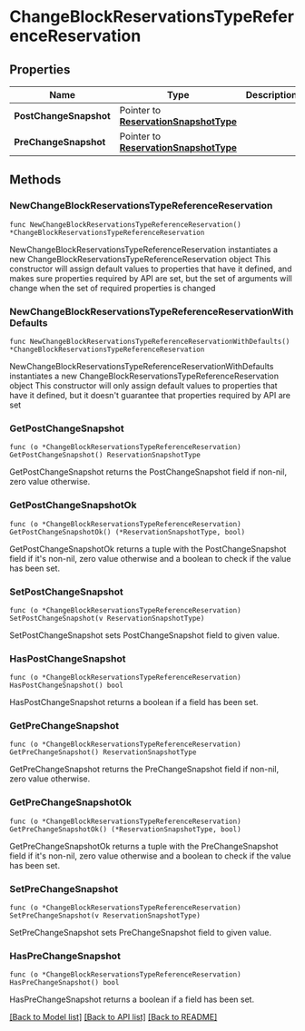 # ChangeBlockReservationsTypeReferenceReservation

## Properties

Name | Type | Description | Notes
------------ | ------------- | ------------- | -------------
**PostChangeSnapshot** | Pointer to [**ReservationSnapshotType**](ReservationSnapshotType.md) |  | [optional] 
**PreChangeSnapshot** | Pointer to [**ReservationSnapshotType**](ReservationSnapshotType.md) |  | [optional] 

## Methods

### NewChangeBlockReservationsTypeReferenceReservation

`func NewChangeBlockReservationsTypeReferenceReservation() *ChangeBlockReservationsTypeReferenceReservation`

NewChangeBlockReservationsTypeReferenceReservation instantiates a new ChangeBlockReservationsTypeReferenceReservation object
This constructor will assign default values to properties that have it defined,
and makes sure properties required by API are set, but the set of arguments
will change when the set of required properties is changed

### NewChangeBlockReservationsTypeReferenceReservationWithDefaults

`func NewChangeBlockReservationsTypeReferenceReservationWithDefaults() *ChangeBlockReservationsTypeReferenceReservation`

NewChangeBlockReservationsTypeReferenceReservationWithDefaults instantiates a new ChangeBlockReservationsTypeReferenceReservation object
This constructor will only assign default values to properties that have it defined,
but it doesn't guarantee that properties required by API are set

### GetPostChangeSnapshot

`func (o *ChangeBlockReservationsTypeReferenceReservation) GetPostChangeSnapshot() ReservationSnapshotType`

GetPostChangeSnapshot returns the PostChangeSnapshot field if non-nil, zero value otherwise.

### GetPostChangeSnapshotOk

`func (o *ChangeBlockReservationsTypeReferenceReservation) GetPostChangeSnapshotOk() (*ReservationSnapshotType, bool)`

GetPostChangeSnapshotOk returns a tuple with the PostChangeSnapshot field if it's non-nil, zero value otherwise
and a boolean to check if the value has been set.

### SetPostChangeSnapshot

`func (o *ChangeBlockReservationsTypeReferenceReservation) SetPostChangeSnapshot(v ReservationSnapshotType)`

SetPostChangeSnapshot sets PostChangeSnapshot field to given value.

### HasPostChangeSnapshot

`func (o *ChangeBlockReservationsTypeReferenceReservation) HasPostChangeSnapshot() bool`

HasPostChangeSnapshot returns a boolean if a field has been set.

### GetPreChangeSnapshot

`func (o *ChangeBlockReservationsTypeReferenceReservation) GetPreChangeSnapshot() ReservationSnapshotType`

GetPreChangeSnapshot returns the PreChangeSnapshot field if non-nil, zero value otherwise.

### GetPreChangeSnapshotOk

`func (o *ChangeBlockReservationsTypeReferenceReservation) GetPreChangeSnapshotOk() (*ReservationSnapshotType, bool)`

GetPreChangeSnapshotOk returns a tuple with the PreChangeSnapshot field if it's non-nil, zero value otherwise
and a boolean to check if the value has been set.

### SetPreChangeSnapshot

`func (o *ChangeBlockReservationsTypeReferenceReservation) SetPreChangeSnapshot(v ReservationSnapshotType)`

SetPreChangeSnapshot sets PreChangeSnapshot field to given value.

### HasPreChangeSnapshot

`func (o *ChangeBlockReservationsTypeReferenceReservation) HasPreChangeSnapshot() bool`

HasPreChangeSnapshot returns a boolean if a field has been set.


[[Back to Model list]](../README.md#documentation-for-models) [[Back to API list]](../README.md#documentation-for-api-endpoints) [[Back to README]](../README.md)



